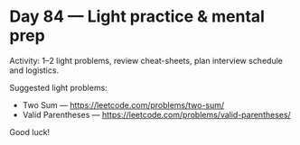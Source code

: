 # Day 84 — Light practice & mental prep

Activity: 1–2 light problems, review cheat-sheets, plan interview schedule and logistics.

Suggested light problems:
- Two Sum — https://leetcode.com/problems/two-sum/
- Valid Parentheses — https://leetcode.com/problems/valid-parentheses/

Good luck!
